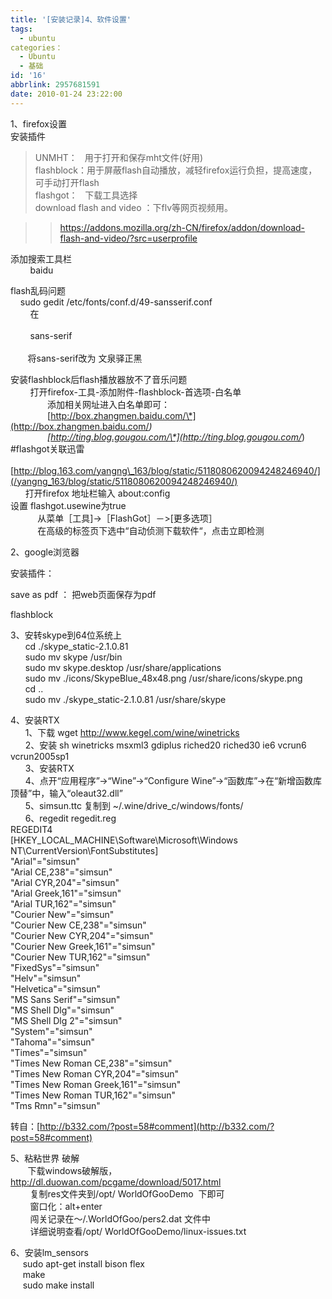 ```yaml
---
title: '[安装记录]4、软件设置'
tags:
  - ubuntu
categories：
  - Ubuntu
  - 基础
id: '16'
abbrlink: 2957681591
date: 2010-01-24 23:22:00
---
```


  
1、firefox设置  
安装插件  

> UNMHT：   用于打开和保存mht文件(好用)  
> flashblock：用于屏蔽flash自动播放，减轻firefox运行负担，提高速度，可手动打开flash  
> flashgot：   下载工具选择  
> download flash and video ：下flv等网页视频用。  

> > https://addons.mozilla.org/zh-CN/firefox/addon/download-flash-and-video/?src=userprofile  

  
添加搜索工具栏  
        baidu

  
flash乱码问题  
    sudo gedit /etc/fonts/conf.d/49-sansserif.conf  
        在  
    <edit name="family" mode="append\_last">  
        <string>sans-serif</string>  
    </edit>  
       将sans-serif改为 文泉驿正黑  
  
安装flashblock后flash播放器放不了音乐问题  
        打开firefox-工具-添加附件-flashblock-首选项-白名单  
               添加相关网址进入白名单即可：  
               [http://box.zhangmen.baidu.com/\*](http://box.zhangmen.baidu.com/*)  
               [http://ting.blog.gougou.com/\*](http://ting.blog.gougou.com/*)  
#flashgot关联迅雷  
      [http://blog.163.com/yangng\_163/blog/static/5118080620094248246940/](/yangng_163/blog/static/5118080620094248246940/)  
      打开firefox 地址栏输入 about:config  
 设置 flashgot.usewine为true  
           从菜单［工具\]->［FlashGot］－>\[更多选项］  
           在高级的标签页下选中“自动侦测下载软件“，点击立即检测

2、google浏览器

安装插件：

 save as pdf ： 把web页面保存为pdf

 flashblock

  
3、安转skype到64位系统上  
      cd ./skype\_static-2.1.0.81  
      sudo mv skype /usr/bin  
      sudo mv skype.desktop /usr/share/applications  
      sudo mv ./icons/SkypeBlue\_48x48.png /usr/share/icons/skype.png  
      cd ..  
      sudo mv ./skype\_static-2.1.0.81 /usr/share/skype  
  

4、安装RTX  
      1、下载 wget http://www.kegel.com/wine/winetricks  
      2、安装 sh winetricks msxml3 gdiplus riched20 riched30 ie6 vcrun6 vcrun2005sp1  
      3、安装RTX  
      4、点开“应用程序”->“Wine”->“Configure Wine”->“函数库”->在“新增函数库顶替”中，输入“oleaut32.dll”  
      5、simsun.ttc 复制到 ~/.wine/drive\_c/windows/fonts/  
      6、regedit regedit.reg  
REGEDIT4  
\[HKEY\_LOCAL\_MACHINE\\Software\\Microsoft\\Windows NT\\CurrentVersion\\FontSubstitutes\]  
"Arial"="simsun"  
"Arial CE,238"="simsun"  
"Arial CYR,204"="simsun"  
"Arial Greek,161"="simsun"  
"Arial TUR,162"="simsun"  
"Courier New"="simsun"  
"Courier New CE,238"="simsun"  
"Courier New CYR,204"="simsun"  
"Courier New Greek,161"="simsun"  
"Courier New TUR,162"="simsun"  
"FixedSys"="simsun"  
"Helv"="simsun"  
"Helvetica"="simsun"  
"MS Sans Serif"="simsun"  
"MS Shell Dlg"="simsun"  
"MS Shell Dlg 2"="simsun"  
"System"="simsun"  
"Tahoma"="simsun"  
"Times"="simsun"  
"Times New Roman CE,238"="simsun"  
"Times New Roman CYR,204"="simsun"  
"Times New Roman Greek,161"="simsun"  
"Times New Roman TUR,162"="simsun"  
"Tms Rmn"="simsun"

  
转自：[http://b332.com/?post=58#comment](http://b332.com/?post=58#comment)  
  

5、粘粘世界 破解   
       下载windows破解版，http://dl.duowan.com/pcgame/download/5017.html  
        复制res文件夹到/opt/ WorldOfGooDemo  下即可  
        窗口化：alt+enter  
        闯关记录在～/.WorldOfGoo/pers2.dat 文件中  
        详细说明查看/opt/ WorldOfGooDemo/linux-issues.txt  
  
6、安装lm\_sensors  
     sudo apt-get install bison flex  
     make  
     sudo make install
